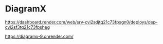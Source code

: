 # DiagramX

https://dashboard.render.com/web/srv-cvi2sdjtq21c73fpsgn0/deploys/dep-cvi2sf3tq21c73fpsheg


https://diagramx-9.onrender.com/
